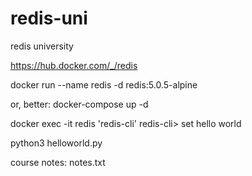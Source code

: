# redis-uni
redis university


https://hub.docker.com/_/redis

docker run --name redis -d redis:5.0.5-alpine

or, better:
docker-compose up -d

docker exec -it redis 'redis-cli'
redis-cli> set hello world

python3 helloworld.py

course notes: notes.txt
